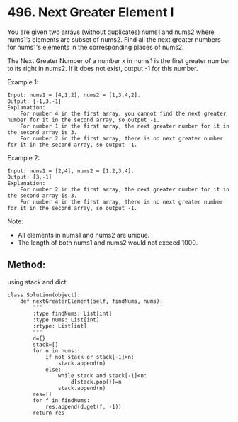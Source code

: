 # 496. Next Greater Element I

You are given two arrays (without duplicates) nums1 and nums2 where nums1’s elements are subset of nums2. Find all the next greater numbers for nums1's elements in the corresponding places of nums2.

The Next Greater Number of a number x in nums1 is the first greater number to its right in nums2. If it does not exist, output -1 for this number.

Example 1:

    Input: nums1 = [4,1,2], nums2 = [1,3,4,2].
    Output: [-1,3,-1]
    Explanation:
        For number 4 in the first array, you cannot find the next greater number for it in the second array, so output -1.
        For number 1 in the first array, the next greater number for it in the second array is 3.
        For number 2 in the first array, there is no next greater number for it in the second array, so output -1.

Example 2:

    Input: nums1 = [2,4], nums2 = [1,2,3,4].
    Output: [3,-1]
    Explanation:
        For number 2 in the first array, the next greater number for it in the second array is 3.
        For number 4 in the first array, there is no next greater number for it in the second array, so output -1.

Note:
- All elements in nums1 and nums2 are unique.
- The length of both nums1 and nums2 would not exceed 1000.

## Method:

using stack and dict:

    class Solution(object):
        def nextGreaterElement(self, findNums, nums):
            """
            :type findNums: List[int]
            :type nums: List[int]
            :rtype: List[int]
            """
            d={}
            stack=[]
            for n in nums:
                if not stack or stack[-1]>n:
                    stack.append(n)
                else:
                    while stack and stack[-1]<n:
                        d[stack.pop()]=n
                    stack.append(n)
            res=[]
            for f in findNums:
                res.append(d.get(f, -1))
            return res